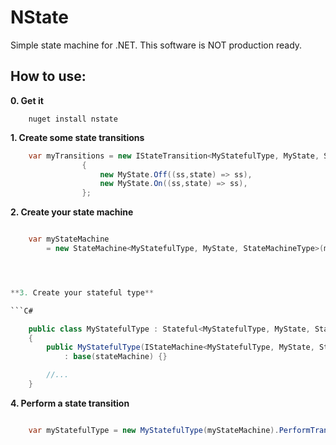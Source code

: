 NState
=====

Simple state machine for .NET. This software is NOT production ready.

How to use:
--------

**0. Get it**

```shell
	nuget install nstate
```


**1. Create some state transitions**

```C#
	var myTransitions = new IStateTransition<MyStatefulType, MyState, StateMachineType>[]
				{
					new MyState.Off((ss,state) => ss),
					new MyState.On((ss,state) => ss),
				};


```


**2. Create your state machine**

```C#

	var myStateMachine 
		= new StateMachine<MyStatefulType, MyState, StateMachineType>(myTransitions, initialState:new MyState.Off());




**3. Create your stateful type**

```C#

	public class MyStatefulType : Stateful<MyStatefulType, MyState, StateMachineType>
	{
		public MyStatefulType(IStateMachine<MyStatefulType, MyState, StateMachineType> stateMachine)
			: base(stateMachine) {}

		//...
	}


``````


    
**4. Perform a state transition**

```C#

	var myStatefulType = new MyStatefulType(myStateMachine).PerformTransition(new MyState.On());


```